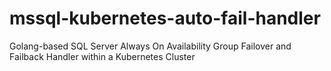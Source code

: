 # mssql-kubernetes-auto-fail-handler
Golang-based SQL Server Always On Availability Group Failover and Failback Handler within a Kubernetes Cluster
